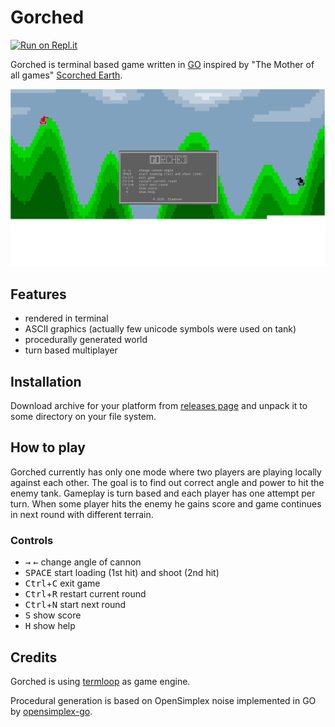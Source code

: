 # Gorched

[![Run on Repl.it](https://repl.it/badge/github/zladovan/gorched)](http://gorched.zladovan.repl.run/)

Gorched is terminal based game written in [GO](https://golang.org/) inspired by "The Mother of all games" [Scorched Earth](https://en.wikipedia.org/wiki/Scorched_Earth_(video_game)).

![showcase](showcase.gif "Showcase recorded from terminal output")

## Features

 - rendered in terminal
 - ASCII graphics (actually few unicode symbols were used on tank)
 - procedurally generated world
 - turn based multiplayer

## Installation

Download archive for your platform from [releases page](https://github.com/zladovan/gorched/releases/latest) and unpack it to some directory on your file system.


## How to play

Gorched currently has only one mode where two players are playing locally against each other. The goal is to find out correct angle and power to hit the enemy tank. Gameplay is turn based and each player has one attempt per turn. When some player hits the enemy he gains score and game continues in next round with different terrain.

### Controls

- <kbd>→</kbd> <kbd>←</kbd> change angle of cannon
- <kbd>SPACE</kbd> start loading (1st hit) and shoot (2nd hit)
- <kbd>Ctrl</kbd>+<kbd>C</kbd> exit game 
- <kbd>Ctrl</kbd>+<kbd>R</kbd> restart current round
- <kbd>Ctrl</kbd>+<kbd>N</kbd> start next round
- <kbd>S</kbd> show score
- <kbd>H</kbd> show help 

## Credits

Gorched is using [termloop](https://github.com/JoelOtter/termloop) as game engine.

Procedural generation is based on OpenSimplex noise implemented in GO by [opensimplex-go](https://github.com/ojrac/opensimplex-go]).
